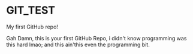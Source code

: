 # GIT_TEST
My first GitHub repo!

Gah Damn, this is your first GitHub Repo, i didn't know
programming was this hard lmao; and this ain'this
even the programming bit.